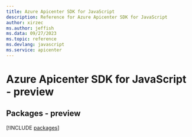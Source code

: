 ```yaml
---
title: Azure Apicenter SDK for JavaScript
description: Reference for Azure Apicenter SDK for JavaScript
author: xirzec
ms.author: jeffish
ms.data: 09/27/2023
ms.topic: reference
ms.devlang: javascript
ms.service: apicenter
---
```

# Azure Apicenter SDK for JavaScript - preview
## Packages - preview
[!INCLUDE [packages](apicenter-index.md)]